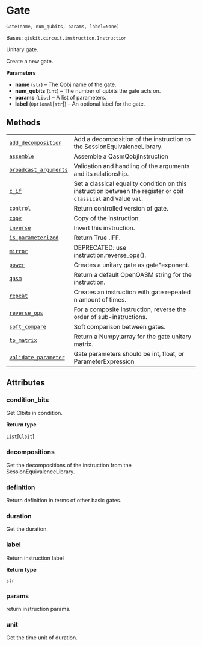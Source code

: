# Gate



`Gate(name, num_qubits, params, label=None)`

Bases: `qiskit.circuit.instruction.Instruction`

Unitary gate.

Create a new gate.

**Parameters**

*   **name** (`str`) – The Qobj name of the gate.
*   **num\_qubits** (`int`) – The number of qubits the gate acts on.
*   **params** (`List`) – A list of parameters.
*   **label** (`Optional`\[`str`]) – An optional label for the gate.

## Methods

|                                                                                                                                                    |                                                                                                                  |
| -------------------------------------------------------------------------------------------------------------------------------------------------- | ---------------------------------------------------------------------------------------------------------------- |
| [`add_decomposition`](qiskit.circuit.Gate.add_decomposition#qiskit.circuit.Gate.add_decomposition "qiskit.circuit.Gate.add_decomposition")         | Add a decomposition of the instruction to the SessionEquivalenceLibrary.                                         |
| [`assemble`](qiskit.circuit.Gate.assemble#qiskit.circuit.Gate.assemble "qiskit.circuit.Gate.assemble")                                             | Assemble a QasmQobjInstruction                                                                                   |
| [`broadcast_arguments`](qiskit.circuit.Gate.broadcast_arguments#qiskit.circuit.Gate.broadcast_arguments "qiskit.circuit.Gate.broadcast_arguments") | Validation and handling of the arguments and its relationship.                                                   |
| [`c_if`](qiskit.circuit.Gate.c_if#qiskit.circuit.Gate.c_if "qiskit.circuit.Gate.c_if")                                                             | Set a classical equality condition on this instruction between the register or cbit `classical` and value `val`. |
| [`control`](qiskit.circuit.Gate.control#qiskit.circuit.Gate.control "qiskit.circuit.Gate.control")                                                 | Return controlled version of gate.                                                                               |
| [`copy`](qiskit.circuit.Gate.copy#qiskit.circuit.Gate.copy "qiskit.circuit.Gate.copy")                                                             | Copy of the instruction.                                                                                         |
| [`inverse`](qiskit.circuit.Gate.inverse#qiskit.circuit.Gate.inverse "qiskit.circuit.Gate.inverse")                                                 | Invert this instruction.                                                                                         |
| [`is_parameterized`](qiskit.circuit.Gate.is_parameterized#qiskit.circuit.Gate.is_parameterized "qiskit.circuit.Gate.is_parameterized")             | Return True .IFF.                                                                                                |
| [`mirror`](qiskit.circuit.Gate.mirror#qiskit.circuit.Gate.mirror "qiskit.circuit.Gate.mirror")                                                     | DEPRECATED: use instruction.reverse\_ops().                                                                      |
| [`power`](qiskit.circuit.Gate.power#qiskit.circuit.Gate.power "qiskit.circuit.Gate.power")                                                         | Creates a unitary gate as gate^exponent.                                                                         |
| [`qasm`](qiskit.circuit.Gate.qasm#qiskit.circuit.Gate.qasm "qiskit.circuit.Gate.qasm")                                                             | Return a default OpenQASM string for the instruction.                                                            |
| [`repeat`](qiskit.circuit.Gate.repeat#qiskit.circuit.Gate.repeat "qiskit.circuit.Gate.repeat")                                                     | Creates an instruction with gate repeated n amount of times.                                                     |
| [`reverse_ops`](qiskit.circuit.Gate.reverse_ops#qiskit.circuit.Gate.reverse_ops "qiskit.circuit.Gate.reverse_ops")                                 | For a composite instruction, reverse the order of sub-instructions.                                              |
| [`soft_compare`](qiskit.circuit.Gate.soft_compare#qiskit.circuit.Gate.soft_compare "qiskit.circuit.Gate.soft_compare")                             | Soft comparison between gates.                                                                                   |
| [`to_matrix`](qiskit.circuit.Gate.to_matrix#qiskit.circuit.Gate.to_matrix "qiskit.circuit.Gate.to_matrix")                                         | Return a Numpy.array for the gate unitary matrix.                                                                |
| [`validate_parameter`](qiskit.circuit.Gate.validate_parameter#qiskit.circuit.Gate.validate_parameter "qiskit.circuit.Gate.validate_parameter")     | Gate parameters should be int, float, or ParameterExpression                                                     |

## Attributes



### condition\_bits

Get Clbits in condition.

**Return type**

`List`\[`Clbit`]



### decompositions

Get the decompositions of the instruction from the SessionEquivalenceLibrary.



### definition

Return definition in terms of other basic gates.



### duration

Get the duration.



### label

Return instruction label

**Return type**

`str`



### params

return instruction params.



### unit

Get the time unit of duration.
